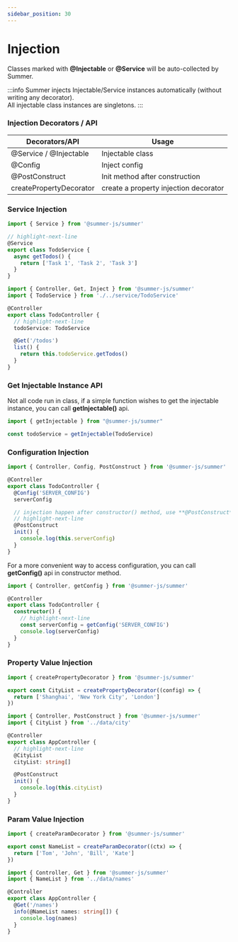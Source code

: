 ```yaml
---
sidebar_position: 30
---
```


# Injection

Classes marked with **@Injectable** or **@Service** will be auto-collected by Summer.<br/>

:::info
Summer injects Injectable/Service instances automatically (without writing any decorator).<br/>
All injectable class instances are singletons.
:::

### Injection Decorators / API


|  Decorators/API  | Usage  |
|  ----  | ----  |
| @Service / @Injectable | Injectable class |
| @Config | Inject config |
| @PostConstruct | Init method after construction |
| createPropertyDecorator | create a property injection decorator|


### Service Injection

```ts title="src/service/TodoService.ts"
import { Service } from '@summer-js/summer'

// highlight-next-line
@Service
export class TodoService {
  async getTodos() {
    return ['Task 1', 'Task 2', 'Task 3']
  }
}
```

```ts title="src/controller/TodoController.ts"
import { Controller, Get, Inject } from '@summer-js/summer'
import { TodoService } from './../service/TodoService'

@Controller
export class TodoController {
  // highlight-next-line
  todoService: TodoService

  @Get('/todos')
  list() {
    return this.todoService.getTodos()
  }
}
```


### Get Injectable Instance API

Not all code run in class, if a simple function wishes to get the injectable instance, you can call **getInjectable()** api.

```ts
import { getInjectable } from "@summer-js/summer"

const todoService = getInjectable(TodoService)
```

### Configuration Injection

```ts title="src/controller/TodoController.ts"
import { Controller, Config, PostConstruct } from '@summer-js/summer'

@Controller
export class TodoController {
  @Config('SERVER_CONFIG')
  serverConfig

  // injection happen after constructor() method, use **@PostConstruct** to do init works
  // highlight-next-line
  @PostConstruct
  init() {
    console.log(this.serverConfig)
  }
}
```

For a more convenient way to access configuration, you can call **getConfig()** api in constructor method.

```ts title="src/controller/TodoController.ts"
import { Controller, getConfig } from '@summer-js/summer'

@Controller
export class TodoController {
  constructor() {
    // highlight-next-line
    const serverConfig = getConfig('SERVER_CONFIG')
    console.log(serverConfig)
  }
}
```


### Property Value Injection

```ts title="src/data/city.ts"
import { createPropertyDecorator } from '@summer-js/summer'

export const CityList = createPropertyDecorator((config) => {
  return ['Shanghai', 'New York City', 'London']
})
```

```ts title="src/controller/AppController.ts"
import { Controller, PostConstruct } from '@summer-js/summer'
import { CityList } from '../data/city'

@Controller
export class AppController {
  // highlight-next-line
  @CityList
  cityList: string[]

  @PostConstruct
  init() {
    console.log(this.cityList)
  }
}
```


### Param Value Injection

```ts title="src/data/names.ts"
import { createParamDecorator } from '@summer-js/summer'

export const NameList = createParamDecorator((ctx) => {
  return ['Tom', 'John', 'Bill', 'Kate']
})
```

```ts title="src/controller/AppController.ts"
import { Controller, Get } from '@summer-js/summer'
import { NameList } from '../data/names'

@Controller
export class AppController {
  @Get('/names')
  info(@NameList names: string[]) {
    console.log(names)
  }
}
```